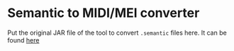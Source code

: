 # Semantic to MIDI/MEI converter

Put the original JAR file of the tool to convert `.semantic` files here.
It can be found [here](https://grfia.dlsi.ua.es/primus/#:~:text=the%20semantic%20representation%3A-,Semantic%20to%20MIDI%20Converter)